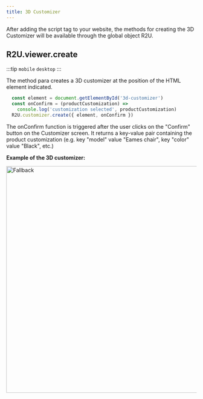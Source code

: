 ```yaml
---
title: 3D Customizer
---
```


After adding the script tag to your website, the methods for creating the 3D Customizer will be available through the global object R2U.


## R2U.viewer.create 

:::tip `mobile` `desktop`
:::

The method para creates a 3D customizer at the position of the HTML element indicated. 

```typescript
  const element = document.getElementById('3d-customizer')
  const onConfirm = (productCustomization) =>
    console.log('customization selected', productCustomization)
  R2U.customizer.create({ element, onConfirm })
```

The onConfirm function is triggered after the user clicks on the "Confirm" button on the Customizer screen. It returns a key-value pair containing the product customization (e.g. key "model" value "Eames chair", key "color" value "Black", etc.)

<div>
  <strong> Example of the 3D customizer: </strong> 

  <p float="left">
    <img src="../../img/customizer.gif" title="Fallback" width="600"/>
  </p>

</div>